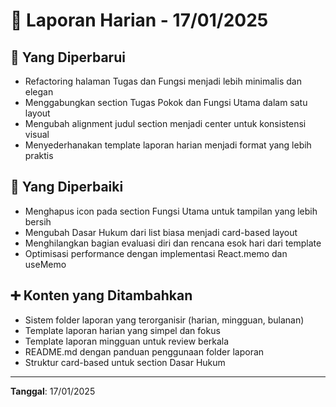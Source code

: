 # 📅 Laporan Harian - 17/01/2025

## 🔄 Yang Diperbarui
- Refactoring halaman Tugas dan Fungsi menjadi lebih minimalis dan elegan
- Menggabungkan section Tugas Pokok dan Fungsi Utama dalam satu layout
- Mengubah alignment judul section menjadi center untuk konsistensi visual
- Menyederhanakan template laporan harian menjadi format yang lebih praktis

## 🔧 Yang Diperbaiki
- Menghapus icon pada section Fungsi Utama untuk tampilan yang lebih bersih
- Mengubah Dasar Hukum dari list biasa menjadi card-based layout
- Menghilangkan bagian evaluasi diri dan rencana esok hari dari template
- Optimisasi performance dengan implementasi React.memo dan useMemo

## ➕ Konten yang Ditambahkan
- Sistem folder laporan yang terorganisir (harian, mingguan, bulanan)
- Template laporan harian yang simpel dan fokus
- Template laporan mingguan untuk review berkala
- README.md dengan panduan penggunaan folder laporan
- Struktur card-based untuk section Dasar Hukum

---

**Tanggal**: 17/01/2025
